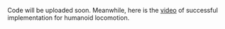 Code will be uploaded soon. Meanwhile, here is the [video](https://www.youtube.com/watch?v=h0eyLxorvPY&t=0s&list=LLcBu8jrNo7cfmOQz_IMdh-w&index=7) of successful implementation for humanoid locomotion.
